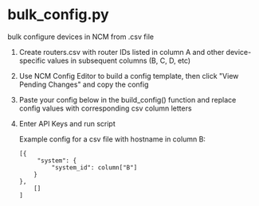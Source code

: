 # bulk_config.py

bulk configure devices in NCM from .csv file

 1. Create routers.csv with router IDs listed in column A and other
     device-specific values in subsequent columns (B, C, D, etc)
 2. Use NCM Config Editor to build a config template, then click
     "View Pending Changes" and copy the config
 3. Paste your config below in the build_config() function and replace
     config values with corresponding csv column letters
 4. Enter API Keys and run script

     Example config for a csv file with hostname in column B:

        [{
             "system": {
                 "system_id": column["B"]
            }
        },
            []
        ]